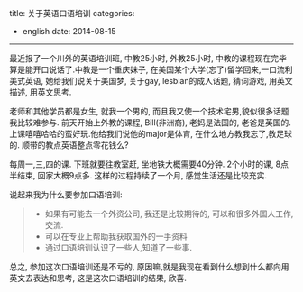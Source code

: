 title: 关于英语口语培训
categories:
  - english
date: 2014-08-15
---

最近报了一个川外的英语培训班, 中教25小时, 外教25小时, 中教的课程现在完毕算是能开口说话了.中教是一个重庆妹子, 在美国某个大学(忘了)留学回来,一口流利美式英语, 她给我们说关于美国梦, 关于gay, lesbian的成人话题, 猜词游戏, 用英文描述, 用英文思考.

老师和其他学员都是女生, 就我一个男的, 而且我又使一个技术宅男,貌似很多话题我比较难参与. 前天开始上外教的课程, Bill(非洲裔), 老妈是法国的, 老爸是英国的. 上课嘻嘻哈哈的蛮好玩.他给我们说他的major是体育, 在什么地方教我忘了,教足球的. 顺带的教点英语整点零花钱么?

每周一,三,四的课. 下班就要往教室赶, 坐地铁大概需要40分钟. 2个小时的课, 8点半结束, 回家大概9点多. 这样的过程持续了一个月, 感觉生活还是比较充实.

说起来我为什么要参加口语培训:

> - 如果有可能去一个外资公司, 我还是比较期待的, 可以和很多外国人工作,交流.
> - 可以在专业上帮助我获取国外的一手资料
> - 通过口语培训认识了一些人,知道了一些事.

总之, 参加这次口语培训还是不亏的, 原因嘛,就是我现在看到什么想到什么都向用英文去表达和思考, 这是这次口语培训的结果, 欣喜.